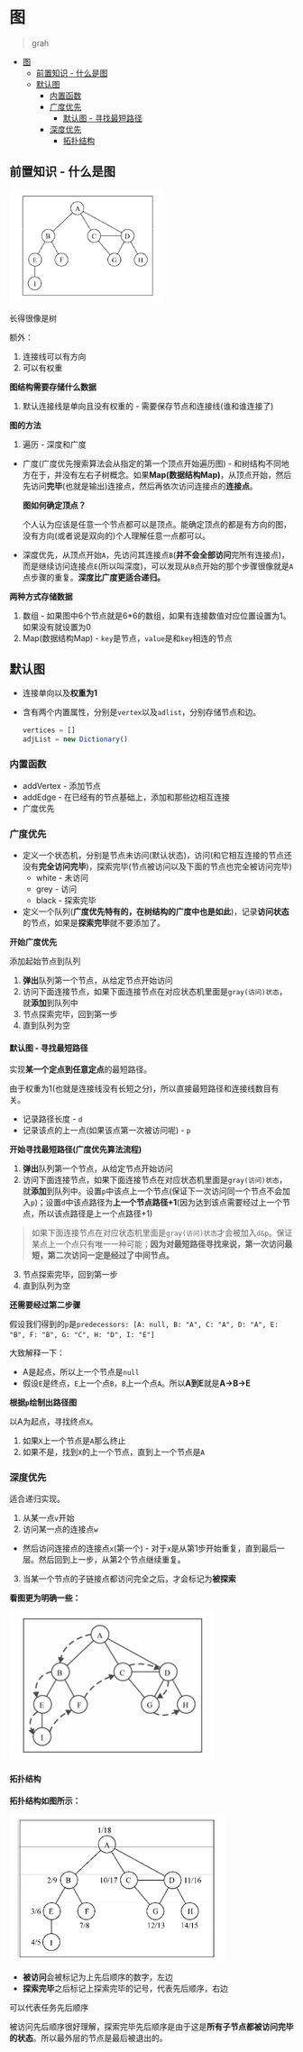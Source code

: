 # 图
> grah

<!-- TOC -->

- [图](#图)
  - [前置知识 - 什么是图](#前置知识---什么是图)
  - [默认图](#默认图)
    - [内置函数](#内置函数)
    - [广度优先](#广度优先)
      - [默认图 - 寻找最短路径](#默认图---寻找最短路径)
    - [深度优先](#深度优先)
      - [拓扑结构](#拓扑结构)

<!-- /TOC -->

## 前置知识 - 什么是图

![grah](https://raw.githubusercontent.com/JiangWeixian/JS-Books/master/JS%E6%95%B0%E6%8D%AE%E7%BB%93%E6%9E%84%E4%B8%8E%E7%AE%97%E6%B3%95/%E5%9B%BE/img/grah.png)

长得很像是树

额外：

1. 连接线可以有方向
2. 可以有权重

**图结构需要存储什么数据**

1. 默认连接线是单向且没有权重的 - 需要保存节点和连接线(谁和谁连接了)

**图的方法**

1. 遍历 - 深度和广度
  * 广度(广度优先搜索算法会从指定的第一个顶点开始遍历图) - 和树结构不同地方在于，并没有左右子树概念。如果**Map(数据结构Map)**，从顶点开始，然后先访问**完毕**(也就是输出)连接点，然后再依次访问连接点的**连接点**。
  
    **图如何确定顶点？**

    个人认为应该是任意一个节点都可以是顶点。能确定顶点的都是有方向的图，没有方向(或者说是双向的)个人理解任意一点都可以。
    
  * 深度优先，从顶点开始`A`，先访问其连接点`B`(**并不会全部访问**完所有连接点)，而是继续访问连接点`E`(所以叫深度)，可以发现从`B`点开始的那个步骤很像就是`A`点步骤的重复。**深度比广度更适合递归。**

  

**两种方式存储数据**

1. 数组 - 如果图中6个节点就是6*6的数组，如果有连接数值对应位置设置为1。如果没有就设置为0
2. Map(数据结构Map) - `key`是节点，`value`是和`key`相连的节点

## 默认图 

* 连接单向以及**权重为1**

* 含有两个内置属性，分别是`vertex`以及`adlist`，分别存储节点和边。

  ```JavaScript
  vertices = []
  adjList = new Dictionary()
  ```

### 内置函数

* addVertex - 添加节点
* addEdge - 在已经有的节点基础上，添加和那些边相互连接
* 广度优先

### 广度优先

* 定义一个状态机，分别是节点未访问(默认状态)，访问(和它相互连接的节点还没有**完全访问完毕**)，探索完毕(节点被访问以及下面的节点也完全被访问完毕)
  * white - 未访问
  * grey - 访问
  * black - 探索完毕
* 定义一个队列(**广度优先特有的，在树结构的广度中也是如此**)，记录**访问状态**的节点，如果是**探索完毕**就不要添加了。

**开始广度优先**

添加起始节点到队列

1. **弹出**队列第一个节点，从给定节点开始访问
2. 访问下面连接节点，如果下面连接节点在对应状态机里面是`gray(访问)状态`，就**添加**到队列中
3. 节点探索完毕，回到第一步
4. 直到队列为空

#### 默认图 - 寻找最短路径

实现**某一个定点到任意定点**的最短路径。

由于权重为1(也就是连接线没有长短之分)，所以直接最短路径和连接线数目有关。

* 记录路径长度 - `d`
* 记录该点的上一点(如果该点第一次被访问呢) - `p`

**开始寻找最短路径(广度优先算法流程)**

1. **弹出**队列第一个节点，从给定节点开始访问
2. 访问下面连接节点，如果下面连接节点在对应状态机里面是`gray(访问)状态`，就**添加**到队列中。设置`p`中该点上一个节点(保证下一次访问同一个节点不会加入`p`)；设置`d`中该点路径为**上一个节点路径+1**(因为达到该点需要经过上一个节点，所以该点路径是上一个点路径+1)
  > 如果下面连接节点在对应状态机里面是`gray(访问)状态`才会被加入`d&p`。保证某点上一个点只有唯一一种可能；**因为对最短路径寻找来说，第一次访问最短，第二次访问一定是经过了中间节点。**
3. 节点探索完毕，回到第一步
4. 直到队列为空

**还需要经过第二步骤**

假设我们得到的`p`是`predecessors: [A: null, B: "A", C: "A", D: "A", E: "B", F: "B", G: "C", H: "D", I: "E"] `

大致解释一下：

* A是起点，所以上一个节点是`null`
* 假设`E`是终点，`E`上一个点`B`，`B`上一个点`A`。所以**A到E**就是**A->B->E**

**根据`p`绘制出路径图**

以A为起点，寻找终点`X`。

1. 如果`X`上一个节点是`A`那么终止
2. 如果不是，找到`X`的上一个节点，直到上一个节点是`A`

### 深度优先

适合递归实现。

1. 从某一点`v`开始
2. 访问某一点的连接点`w`
  * 然后访问连接点的连接点`x`(第一个) - 对于`x`是从第1步开始重复，直到最后一层。然后回到上一步，从第2个节点继续重复。
3. 当某一个节点的子链接点都访问完全之后，才会标记为**被探索**

**看图更为明确一些：**

![dfs](https://raw.githubusercontent.com/JiangWeixian/JS-Books/master/JS%E6%95%B0%E6%8D%AE%E7%BB%93%E6%9E%84%E4%B8%8E%E7%AE%97%E6%B3%95/%E5%9B%BE/img/dfs.png)

#### 拓扑结构

**拓扑结构如图所示：**

![拓扑结构](https://raw.githubusercontent.com/JiangWeixian/JS-Books/master/JS%E6%95%B0%E6%8D%AE%E7%BB%93%E6%9E%84%E4%B8%8E%E7%AE%97%E6%B3%95/%E5%9B%BE/img/%E6%8B%93%E6%89%91%E7%BB%93%E6%9E%84.png)

* **被访问**会被标记为上先后顺序的数字，左边
* **探索完毕**之后标记上探索完毕的记号，代表先后顺序，右边

可以代表任务先后顺序

被访问先后顺序很好理解，探索完毕先后顺序是由于这是**所有子节点都被访问完毕的状态**。所以最外层的节点是最后被退出的。